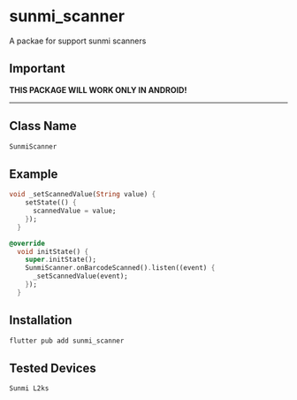 # sunmi_scanner

A packae for support sunmi scanners

## Important

**THIS PACKAGE WILL WORK ONLY IN ANDROID!**

---

## Class Name

```dart
SunmiScanner
```

## Example

```dart
void _setScannedValue(String value) {
    setState(() {
      scannedValue = value;
    });
  }

@override
  void initState() {
    super.initState();
    SunmiScanner.onBarcodeScanned().listen((event) {
      _setScannedValue(event);
    });
  }
```

## Installation

```bash
flutter pub add sunmi_scanner
```

## Tested Devices

```bash
Sunmi L2ks
```
